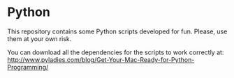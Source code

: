 # Python
This repository contains some Python scripts developed for fun. Please, use them at your own risk.

You can download all the dependencies for the scripts to work correctly at: http://www.pyladies.com/blog/Get-Your-Mac-Ready-for-Python-Programming/
